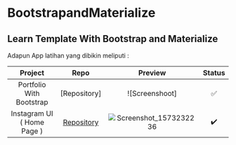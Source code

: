 # BootstrapandMaterialize

## Learn Template With Bootstrap and Materialize


Adapun App latihan yang dibikin meliputi :

| Project                    | Repo                                                                  | Preview                                                                                                                        | Status |
|:--------------------------:|:---------------------------------------------------------------------:|:------------------------------------------------------------------------------------------------------------------------------:|:------:|
| Portfolio With Bootstrap   |     [Repository]                                                      | ![Screenshoot] | ✅    |
| Instagram UI ( Home Page ) | [Repository](https://github.com/dhiyo7/React-Native-UI-Insta)         | ![Screenshot_1573232236](https://user-images.githubusercontent.com/25566307/68890564-b7770f00-0751-11ea-9157-0eb0193c8676.png) | ✔️     |

